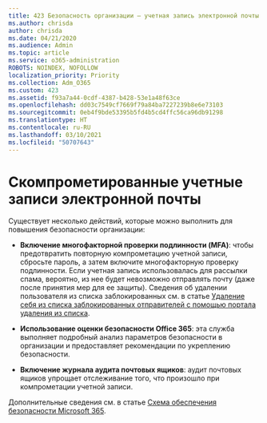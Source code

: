 ```yaml
---
title: 423 Безопасность организации — учетная запись электронной почты скомпрометирована
ms.author: chrisda
author: chrisda
ms.date: 04/21/2020
ms.audience: Admin
ms.topic: article
ms.service: o365-administration
ROBOTS: NOINDEX, NOFOLLOW
localization_priority: Priority
ms.collection: Adm_O365
ms.custom: 423
ms.assetid: f93a7a44-0cdf-4387-b428-53e1a48f63ce
ms.openlocfilehash: dd03c7549cf7669f79a84ba7227239b8e6e73103
ms.sourcegitcommit: 0eb4f9bde53395b5fd4b5cd4ffc56ca96db91298
ms.translationtype: HT
ms.contentlocale: ru-RU
ms.lasthandoff: 03/10/2021
ms.locfileid: "50707643"
---
```

# <a name="compromised-email-accounts"></a>Скомпрометированные учетные записи электронной почты

Существует несколько действий, которые можно выполнить для повышения безопасности организации:

- **Включение многофакторной проверки подлинности (MFA)**: чтобы предотвратить повторную компрометацию учетной записи, сбросьте пароль, а затем включите многофакторную проверку подлинности. Если учетная запись использовалась для рассылки спама, вероятно, из нее будет невозможно отправлять почту (даже после принятия мер для ее защиты). Сведения об удалении пользователя из списка заблокированных см. в статье [Удаление себя из списка заблокированных отправителей с помощью портала удаления из списка](https://docs.microsoft.com/microsoft-365/security/office-365-security/use-the-delist-portal-to-remove-yourself-from-the-office-365-blocked-senders-lis).

- **Использование оценки безопасности Office 365**: эта служба выполняет подробный анализ параметров безопасности в организации и предоставляет рекомендации по укреплению безопасности.

- **Включение журнала аудита почтовых ящиков**: аудит почтовых ящиков упрощает отслеживание того, что произошло при компрометации учетной записи.

Дополнительные сведения см. в статье [Схема обеспечения безопасности Microsoft 365](https://docs.microsoft.com/microsoft-365/security/office-365-security/security-roadmap).
